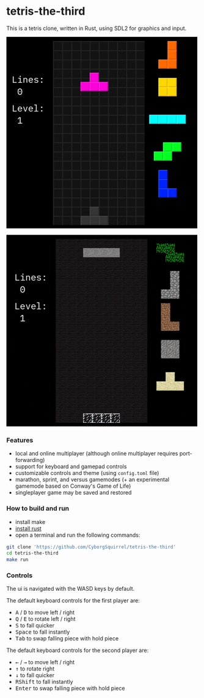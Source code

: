 # tetris-the-third

This is a tetris clone, written in Rust, using SDL2 for graphics and input.

![tetris in action](./doc/1.gif)

![tetris in action, with an epic theme](./doc/2.gif)

### Features
- local and online multiplayer (although online multiplayer requires port-forwarding)
- support for keyboard and gamepad controls
- customizable controls and theme (using `config.toml` file)
- marathon, sprint, and versus gamemodes (+ an experimental gamemode based on Conway's Game of Life)
- singleplayer game may be saved and restored

### How to build and run

- install make
- [install rust](https://www.rust-lang.org/tools/install)
- open a terminal and run the following commands:
```sh
git clone 'https://github.com/CyborgSquirrel/tetris-the-third'
cd tetris-the-third
make run
```

### Controls

The ui is navigated with the WASD keys by default.

The default keyboard controls for the first player are:
- <kbd>A</kbd> / <kbd>D</kbd> to move left / right
- <kbd>Q</kbd> / <kbd>E</kbd> to rotate left / right
- <kbd>S</kbd> to fall quicker
- <kbd>Space</kbd> to fall instantly
- <kbd>Tab</kbd> to swap falling piece with hold piece

The default keyboard controls for the second player are:
- <kbd>&#8592;</kbd> / <kbd>&#8594;</kbd> to move left / right
- <kbd>&#8593;</kbd> to rotate right
- <kbd>&#8595;</kbd> to fall quicker
- <kbd>RShift</kbd> to fall instantly
- <kbd>Enter</kbd> to swap falling piece with hold piece
